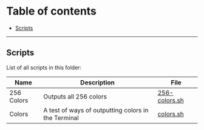 # Table of contents
- [Scripts](#scripts)

---
## Scripts
List of all scripts in this folder:

Name | Description | File
---|---|---
256 Colors | Outputs all 256 colors | [256-colors.sh](256-colors.sh)
Colors | A test of ways of outputting colors in the Terminal | [colors.sh](colors.sh)